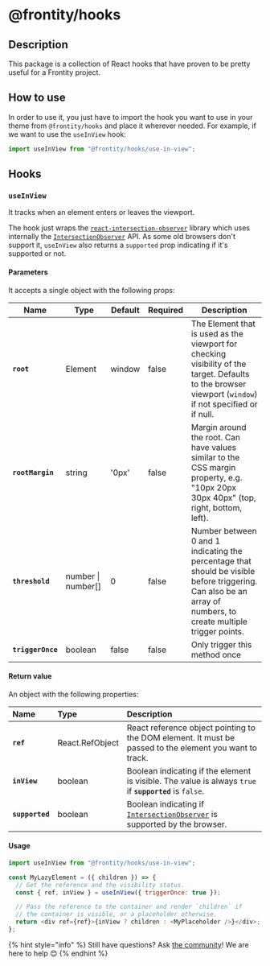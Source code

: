 # @frontity/hooks

## Description

This package is a collection of React hooks that have proven to be pretty useful for a Frontity project.

## How to use

In order to use it, you just have to import the hook you want to use in your theme from `@frontity/hooks` and place it wherever needed. For example, if we want to use the `useInView` hook:

```javascript
import useInView from "@frontity/hooks/use-in-view";
```

## Hooks

### `useInView`

It tracks when an element enters or leaves the viewport.

The hook just wraps the [`react-intersection-observer`](https://github.com/thebuilder/react-intersection-observer) library which uses internally the [`IntersectionObserver`](https://developer.mozilla.org/en-US/docs/Web/API/IntersectionObserver) API. As some old browsers don't support it, `useInView` also returns a `supported` prop indicating if it's supported or not.

#### Parameters

It accepts a single object with the following props:

| Name              | Type               | Default | Required | Description                                                                                                                                                    |
| ----------------- | ------------------ | ------- | -------- | -------------------------------------------------------------------------------------------------------------------------------------------------------------- |
| **`root`**        | Element            | window  | false    | The Element that is used as the viewport for checking visibility of the target. Defaults to the browser viewport (`window`) if not specified or if null.       |
| **`rootMargin`**  | string             | '0px'   | false    | Margin around the root. Can have values similar to the CSS margin property, e.g. "10px 20px 30px 40px" (top, right, bottom, left).                             |
| **`threshold`**   | number \| number[] | 0       | false    | Number between 0 and 1 indicating the percentage that should be visible before triggering. Can also be an array of numbers, to create multiple trigger points. |
| **`triggerOnce`** | boolean            | false   | false    | Only trigger this method once                                                                                                                                  |

#### Return value

An object with the following properties:

| Name            | Type            | Description                                                                                                                                        |
| :-------------- | :-------------- | :------------------------------------------------------------------------------------------------------------------------------------------------- |
| **`ref`**       | React.RefObject | React reference object pointing to the DOM element. It must be passed to the element you want to track.                                            |
| **`inView`**    | boolean         | Boolean indicating if the element is visible. The value is always `true` if **`supported`** is `false`.                                            |
| **`supported`** | boolean         | Boolean indicating if [`IntersectionObserver`](https://developer.mozilla.org/en-US/docs/Web/API/IntersectionObserver) is supported by the browser. |

#### Usage

```javascript
import useInView from "@frontity/hooks/use-in-view";

const MyLazyElement = ({ children }) => {
  // Get the reference and the visibility status.
  const { ref, inView } = useInView({ triggerOnce: true });

  // Pass the reference to the container and render `children` if
  // the container is visible, or a placeholder otherwise.
  return <div ref={ref}>{inView ? children : <MyPlaceholder />}</div>;
};
```

{% hint style="info" %}
Still have questions? Ask [the community](https://community.frontity.org/)! We are here to help 😊
{% endhint %}
